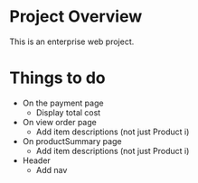 # Project Overview
This is an enterprise web project.

# Things to do
- On the payment page
  - Display total cost
- On view order page
  - Add item descriptions (not just Product i)
- On productSummary page
  - Add item descriptions (not just Product i)
- Header
  - Add nav
